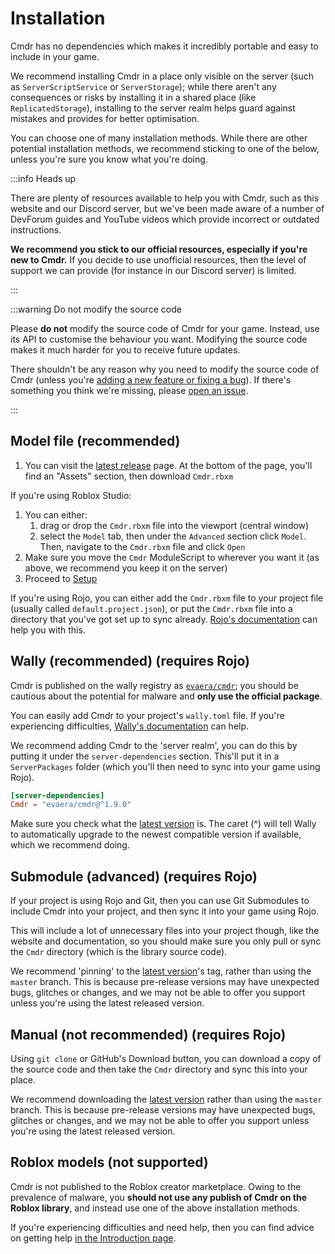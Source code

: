 # Installation

Cmdr has no dependencies which makes it incredibly portable and easy to include in your game.

We recommend installing Cmdr in a place only visible on the server (such as `ServerScriptService` or `ServerStorage`); while there aren't any consequences or risks by installing it in a shared place (like `ReplicatedStorage`), installing to the server realm helps guard against mistakes and provides for better optimisation.

You can choose one of many installation methods. While there are other potential installation methods, we recommend sticking to one of the below, unless you're sure you know what you're doing.

:::info Heads up

There are plenty of resources available to help you with Cmdr, such as this website and our Discord server, but we've been made aware of a number of DevForum guides and YouTube videos which provide incorrect or outdated instructions.

**We recommend you stick to our official resources, especially if you're new to Cmdr.** If you decide to use unofficial resources, then the level of support we can provide (for instance in our Discord server) is limited.

:::

:::warning Do not modify the source code

Please **do not** modify the source code of Cmdr for your game. Instead, use its API to customise the behaviour you want. Modifying the source code makes it much harder for you to receive future updates.

There shouldn't be any reason why you need to modify the source code of Cmdr (unless you're [adding a new feature or fixing a bug](/docs/contribute)). If there's something you think we're missing, please [open an issue](https://github.com/evaera/cmdr/issues).

:::

## Model file (recommended)

1. You can visit the [latest release](https://github.com/evaera/Cmdr/releases/latest) page. At the bottom of the page, you'll find an "Assets" section, then download `Cmdr.rbxm`

If you're using Roblox Studio:

1. You can either:
   1. drag or drop the `Cmdr.rbxm` file into the viewport (central window)
   2. select the `Model` tab, then under the `Advanced` section click `Model`. Then, navigate to the `Cmdr.rbxm` file and click `Open`
2. Make sure you move the `Cmdr` ModuleScript to wherever you want it (as above, we recommend you keep it on the server)
3. Proceed to [Setup](/docs/setup)

If you're using Rojo, you can either add the `Cmdr.rbxm` file to your project file (usually called `default.project.json`), or put the `Cmdr.rbxm` file into a directory that you've got set up to sync already. [Rojo's documentation](https://rojo.space) can help you with this.

## Wally (recommended) (requires Rojo)

Cmdr is published on the wally registry as [`evaera/cmdr`](https://wally.run/package/evaera/cmdr); you should be cautious about the potential for malware and **only use the official package**.

You can easily add Cmdr to your project's `wally.toml` file. If you're experiencing difficulties, [Wally's documentation](https://github.com/UpliftGames/wally#manifest-format) can help.

We recommend adding Cmdr to the 'server realm', you can do this by putting it under the `server-dependencies` section. This'll put it in a `ServerPackages` folder (which you'll then need to sync into your game using Rojo).

```toml
[server-dependencies]
Cmdr = "evaera/cmdr@^1.9.0"
```

Make sure you check what the [latest version](https://github.com/evaera/Cmdr/releases/latest) is. The caret (^) will tell Wally to automatically upgrade to the newest compatible version if available, which we recommend doing.

## Submodule (advanced) (requires Rojo)

If your project is using Rojo and Git, then you can use Git Submodules to include Cmdr into your project, and then sync it into your game using Rojo.

This will include a lot of unnecessary files into your project though, like the website and documentation, so you should make sure you only pull or sync the `Cmdr` directory (which is the library source code).

We recommend 'pinning' to the [latest version](https://github.com/evaera/Cmdr/releases/latest)'s tag, rather than using the `master` branch. This is because pre-release versions may have unexpected bugs, glitches or changes, and we may not be able to offer you support unless you're using the latest released version.

## Manual (not recommended) (requires Rojo)

Using `git clone` or GitHub's Download button, you can download a copy of the source code and then take the `Cmdr` directory and sync this into your place.

We recommend downloading the [latest version](https://github.com/evaera/Cmdr/releases/latest) rather than using the `master` branch. This is because pre-release versions may have unexpected bugs, glitches or changes, and we may not be able to offer you support unless you're using the latest released version.

## Roblox models (not supported)

Cmdr is not published to the Roblox creator marketplace. Owing to the prevalence of malware, you **should not use any publish of Cmdr on the Roblox library**, and instead use one of the above installation methods.

If you're experiencing difficulties and need help, then you can find advice on getting help [in the Introduction page](/docs/intro).
